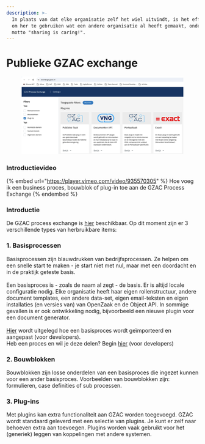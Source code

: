 ```yaml
---
description: >-
  In plaats van dat elke organisatie zelf het wiel uitvindt, is het efficiënter
  om her te gebruiken wat een andere organisatie al heeft gemaakt, onder het
  motto "sharing is caring!".
---
```


# Publieke GZAC exchange

<figure><img src="../.gitbook/assets/image (1) (1).png" alt=""><figcaption></figcaption></figure>

### Introductievideo

{% embed url="https://player.vimeo.com/video/935570305" %}
Hoe voeg ik een business proces, bouwblok of plug-in toe aan de GZAC Process Exchange
{% endembed %}

### Introductie

De GZAC process exchange is [hier](https://exchange.gzac.nl/) beschikbaar. Op dit moment zijn er 3 verschillende types van herbruikbare items:

### 1. Basisprocessen

Basisprocessen zijn blauwdrukken van bedrijfsprocessen. Ze helpen om een snelle start te maken - je start niet met nul, maar met een doordacht en in de praktijk geteste basis. \
\
Een basisproces is - zoals de naam al zegt - de basis. Er is altijd locale configuratie nodig. Elke organisatie heeft haar eigen rollenstructuur, andere document templates, een andere data-set, eigen email-teksten en eigen installaties (en versies van) van OpenZaak en de Object API. In sommige gevallen is er ook ontwikkeling nodig, bijvoorbeeld een nieuwe plugin voor een document generator. \
\
[Hier](https://github.com/generiekzaakafhandelcomponent/Basisprocessen) wordt uitgelegd hoe een basisproces wordt geïmporteerd en aangepast (voor developers). \
Heb een proces en wil je deze delen? Begin [hier](https://github.com/generiekzaakafhandelcomponent/Basisprocessen/blob/feature/generieke-zaak/CONTRIBUTING.md) (voor developers)&#x20;

### 2. Bouwblokken

Bouwblokken zijn losse onderdelen van een basisproces die ingezet kunnen voor een ander basisproces. Voorbeelden van bouwblokken zijn: formulieren, case definities of sub processen.

### 3. Plug-ins

Met plugins kan extra functionaliteit aan GZAC worden toegevoegd. GZAC wordt standaard geleverd met een selectie van plugins. Je kunt er zelf naar behoeven extra aan toevoegen. Plugins worden vaak gebruikt voor het (generiek) leggen van koppelingen met andere systemen.&#x20;
